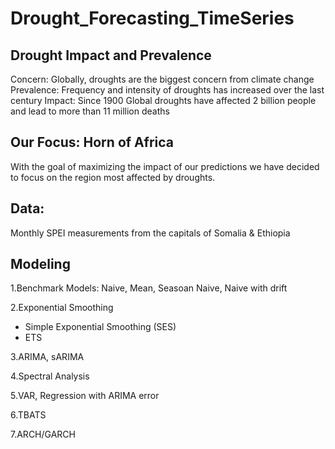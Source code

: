 # Drought_Forecasting_TimeSeries


## Drought Impact and Prevalence
Concern: Globally, droughts are the biggest concern from climate change
Prevalence: Frequency and intensity of droughts has increased over the last century
Impact: Since 1900 Global droughts have affected 2 billion people and lead to more than 11 million deaths

## Our Focus: Horn of Africa
With the goal of maximizing the impact of our predictions we have decided to focus on the region most affected by droughts.

## Data: 
Monthly SPEI measurements from the capitals of Somalia & Ethiopia 

## Modeling
1.Benchmark Models: Naive, Mean, Seasoan Naive, Naive with drift

2.Exponential Smoothing
  - Simple Exponential Smoothing (SES)
  - ETS

3.ARIMA, sARIMA

4.Spectral Analysis

5.VAR, Regression with ARIMA error

6.TBATS

7.ARCH/GARCH



